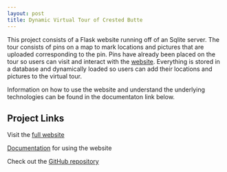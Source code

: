 ```yaml
---
layout: post
title: Dynamic Virtual Tour of Crested Butte
---
```


This project consists of a Flask website running off of an Sqlite server. The tour consists of pins on a map to mark locations and pictures that are uploaded corresponding to the pin. Pins have already been placed on the tour so users can visit and interact with the <a href="http://danielfrentzel.pythonanywhere.com/" target="_blank">website</a>. Everything is stored in a database and dynamically loaded so users can add their locations and pictures to the virtual tour.

Information on how to use the website and understand the underlying technologies can be found in the documentaton link below.

<h2>Project Links</h2>
<p>Visit the <a href="http://danielfrentzel.pythonanywhere.com/" target="_blank">full website</a></p>
<p><a href="https://danielfrentzel.github.io/2017-VT-CS350/" target="_blank">Documentation</a> for using the website</p>
<p>Check out the <a href="https://github.com/danielfrentzel/2017-VT-CS350" target="_blank">GitHub repository</a></p>
